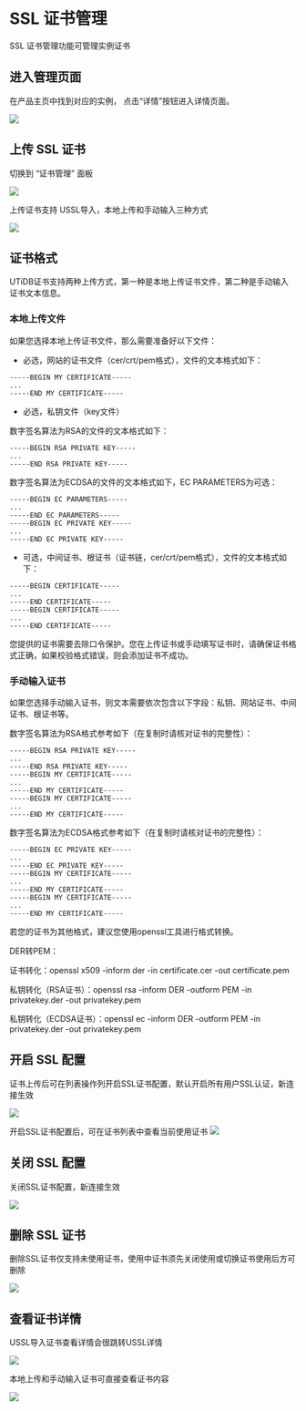 

# SSL 证书管理

SSL 证书管理功能可管理实例证书

## 进入管理页面

在产品主页中找到对应的实例， 点击“详情”按钮进入详情页面。

![](https://tidb-doc.cn-bj.ufileos.com/basic/instance.list.detail.button.1.png)

## 上传 SSL 证书

切换到 “证书管理” 面板

![](https://tidb-doc.cn-bj.ufileos.com/ssl/证书管理.png)

上传证书支持 USSL导入，本地上传和手动输入三种方式 

![](https://tidb-doc.cn-bj.ufileos.com/ssl/证书上传.png)

## 证书格式

UTiDB证书支持两种上传方式，第一种是本地上传证书文件，第二种是手动输入证书文本信息。

### 本地上传文件

如果您选择本地上传证书文件，那么需要准备好以下文件：

* 必选，网站的证书文件（cer/crt/pem格式），文件的文本格式如下：

```
-----BEGIN MY CERTIFICATE-----
...
-----END MY CERTIFICATE-----
```

* 必选，私钥文件（key文件）

数字签名算法为RSA的文件的文本格式如下：

```
-----BEGIN RSA PRIVATE KEY-----
... 
-----END RSA PRIVATE KEY-----
```

数字签名算法为ECDSA的文件的文本格式如下，EC PARAMETERS为可选：

```
-----BEGIN EC PARAMETERS-----
... 
-----END EC PARAMETERS-----
-----BEGIN EC PRIVATE KEY-----
... 
-----END EC PRIVATE KEY-----
```

* 可选，中间证书、根证书（证书链，cer/crt/pem格式），文件的文本格式如下：

```
-----BEGIN CERTIFICATE-----
...
-----END CERTIFICATE-----
-----BEGIN CERTIFICATE-----
...
-----END CERTIFICATE-----
```

您提供的证书需要去除口令保护。您在上传证书或手动填写证书时，请确保证书格式正确，如果校验格式错误，则会添加证书不成功。

### 手动输入证书

如果您选择手动输入证书，则文本需要依次包含以下字段：私钥、网站证书、中间证书、根证书等。

数字签名算法为RSA格式参考如下（在复制时请核对证书的完整性）：

```
-----BEGIN RSA PRIVATE KEY-----
... 
-----END RSA PRIVATE KEY-----
-----BEGIN MY CERTIFICATE-----
...
-----END MY CERTIFICATE-----
-----BEGIN MY CERTIFICATE-----
...
-----END MY CERTIFICATE-----
```

数字签名算法为ECDSA格式参考如下（在复制时请核对证书的完整性）：

```
-----BEGIN EC PRIVATE KEY-----
... 
-----END EC PRIVATE KEY-----
-----BEGIN MY CERTIFICATE-----
...
-----END MY CERTIFICATE-----
-----BEGIN MY CERTIFICATE-----
...
-----END MY CERTIFICATE-----
```

若您的证书为其他格式，建议您使用openssl工具进行格式转换。

DER转PEM：

证书转化：openssl x509 -inform der -in certificate.cer -out certificate.pem 

私钥转化（RSA证书）：openssl rsa -inform DER -outform PEM -in privatekey.der -out privatekey.pem

私钥转化（ECDSA证书）：openssl ec -inform DER -outform PEM -in privatekey.der -out privatekey.pem

## 开启 SSL 配置

证书上传后可在列表操作列开启SSL证书配置，默认开启所有用户SSL认证，新连接生效

![](https://tidb-doc.cn-bj.ufileos.com/ssl/证书使用.png)

开启SSL证书配置后，可在证书列表中查看当前使用证书
![](https://tidb-doc.cn-bj.ufileos.com/ssl/使用中证书查询.png)



## 关闭 SSL 配置

关闭SSL证书配置，新连接生效

![](https://tidb-doc.cn-bj.ufileos.com/ssl/停止使用证书.png)


## 删除 SSL 证书

删除SSL证书仅支持未使用证书，使用中证书须先关闭使用或切换证书使用后方可删除

![](https://tidb-doc.cn-bj.ufileos.com/ssl/删除证书.png)

## 查看证书详情

USSL导入证书查看详情会很跳转USSL详情

![](https://tidb-doc.cn-bj.ufileos.com/ssl/ussl证书详情.png)

本地上传和手动输入证书可直接查看证书内容

![](https://tidb-doc.cn-bj.ufileos.com/ssl/UTiDB证书详情.png)
